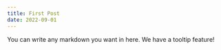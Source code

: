 ```yaml
---
title: First Post
date: 2022-09-01
---
```


You can write any markdown you want in here. We have a tooltip feature!